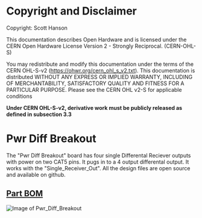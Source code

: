 # Copyright and Disclaimer
Copyright: Scott Hanson

This documentation describes Open Hardware and is licensed under the CERN Open Hardware License Version 2 - Strongly Reciprocal. (CERN-OHL-S)

You may redistribute and modify this documentation under the terms of the CERN OHL-S-v2 (https://ohwr.org/cern_ohl_s_v2.txt). This documentation is distributed WITHOUT ANY EXPRESS OR IMPLIED WARRANTY, INCLUDING OF MERCHANTABILITY, SATISFACTORY QUALITY AND FITNESS FOR A PARTICULAR PURPOSE. Please see the CERN OHL v2-S for applicable conditions

**Under CERN OHL-S-v2, derivative work must be publicly released as defined in subsection 3.3**

# Pwr Diff Breakout

The "Pwr Diff Breakout" board has four single Differental Reciever outputs with power on two CAT5 pins. It pugs in to a 4 output differental output. It works with the "Single_Receiver_Out". All the design files are open source and available on github.

## [Part BOM](https://github.com/computergeek1507/PB_16/raw/master/Pwr_Diff_Breakout/Pwr_Diff_Breakout_BOM.ods)

![Image of Pwr_Diff_Breakout](https://github.com/computergeek1507/PB_16/raw/master/Pwr_Diff_Breakout/Pwr_Diff_Breakout.png)

